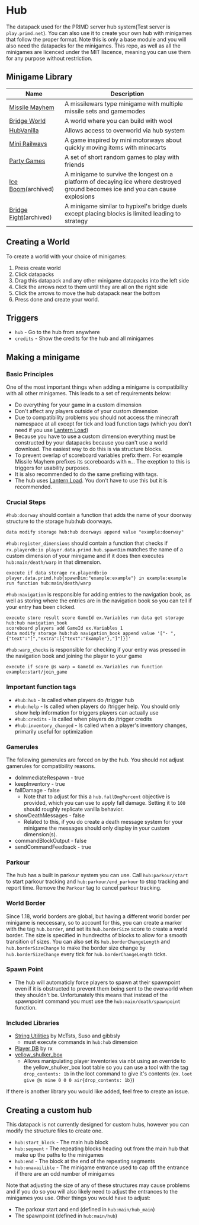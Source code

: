 # Hub

The datapack used for the PRIMD server hub system(Test server is `play.primd.net`). You can also use it to create your own hub with minigames that follow the proper format. Note this is only a base module and you will also need the datapacks for the minigames. This repo, as well as all the minigames are licenced under the MIT liscence, meaning you can use them for any purpose without restriction.

## Minigame Library

|                        Name                                      | Description
| ---------------------------------------------------------------- | ------------
| [Missile Mayhem](https://github.com/primd-os/MissileMayhem)      | A missilewars type minigame with multiple missile sets and gamemodes
| [Bridge World](https://github.com/primd-os/Wool-World)           | A world where you can build with wool
| [HubVanilla](https://github.com/primd-os/HubVanilla)             | Allows access to overworld via hub system
| [Mini Railways](https://github.com/primd-os/Mini-Railways)       | A game inspired by mini motorways about quickly moving items with minecarts
| [Party Games](https://github.com/primd-os/party-games)           | A set of short random games to play with friends
| [Ice Boom](https://github.com/primd-os/iceexplosion)(archived)   | A minigame to survive the longest on a platform of decaying ice where destroyed ground becomes ice and you can cause explosions
| [Bridge Fight](https://github.com/primd-os/bridgefight)(archived)| A minigame similar to hypixel's bridge duels except placing blocks is limited leading to strategy

## Creating a World

To create a world with your choice of minigames:

1. Press create world
2. Click datapacks
3. Drag this datapack and any other minigame datapacks into the left side
4. Click the arrows next to them until they are all on the right side
5. Click the arrows to move the hub datapack near the bottom
6. Press done and create your world.

## Triggers

* `hub` - Go to the hub from anywhere
* `credits` - Show the credits for the hub and all minigames

## Making a minigame

### Basic Principles

One of the most important things when adding a minigame is compatibility with all other minigames. This leads to a set of requirements below:

* Do everything for your game in a custom dimension
* Don't affect any players outside of your custom dimension
* Due to compatibility problems you should not access the minecraft namespace at all except for tick and load function tags (which you don't need if you use [Lantern Load](https://github.com/LanternMC/Load))
* Because you have to use a custom dimension everything must be constructed by your datapacks because you can't use a world download. The easiest way to do this is via structure blocks.
* To prevent overlap of scoreboard variables prefix them. For example Missile Mayhem prefixes its scoreboards with `m.`. The exeption to this is triggers for usability purposes.
* It is also recommended to do the same prefixing with tags.
* The hub uses [Lantern Load](https://github.com/LanternMC/Load). You don't have to use this but it is recommended.

### Crucial Steps

`#hub:doorway` should contain a function that adds the name of your doorway structure to the storage hub:hub doorways.

```mcfunction
data modify storage hub:hub doorways append value "example:doorway"
```

`#hub:register_dimensions` should contain a function that checks if `rx.playerdb:io player.data.primd.hub.spawnDim` matches the name of a custom dimension of your minigame and if it does then executes `hub:main/death/warp` in that dimension.

```mcfunction
execute if data storage rx.playerdb:io player.data.primd.hub{spawnDim:"example:example"} in example:example run function hub:main/death/warp
```

`#hub:navigation` is responsible for adding entries to the navigation book, as well as storing where the entries are in the navigation book so you can tell if your entry has been clicked.

```mcfunction
execute store result score GameId ex.Variables run data get storage hub:hub navigation_book
scoreboard players add GameId ex.Variables 1
data modify storage hub:hub navigation_book append value '["- ",{"text":"[","extra":[{"text":"Example"},"]"]}]'
```

`#hub:warp_checks` is responsible for checking if your entry was pressed in the navigation book and joining the player to your game

```mcfunction
execute if score @s warp = GameId ex.Variables run function example:start/join_game
```

### Important function tags

* `#hub:hub` - Is called when players do /trigger hub
* `#hub:help` - Is called when players do /trigger help. You should only show help information for triggers players can actually use
* `#hub:credits` - Is called when players do /trigger credits
* `#hub:inventory_changed` - Is called when a player's inventory changes, primarily useful for optimization

### Gamerules

The following gamerules are forced on by the hub. You should not adjust gamerules for compatibility reasons.

* doImmediateRespawn - true
* keepInventory - true
* fallDamage - false
  * Note that to adjust for this a `hub.fallDmgPercent` objective is provided, which you can use to apply fall damage. Setting it to `100` should roughly replicate vanilla behavior.
* showDeathMessages - false
  * Related to this, if you do create a death message system for your minigame the messages should only display in your custom dimension(s).
* commandBlockOutput - false
* sendCommandFeedback - true

### Parkour

The hub has a built in parkour system you can use. Call `hub:parkour/start` to start parkour tracking and `hub:parkour/end_parkour` to stop tracking and report time. Remove the `Parkour` tag to cancel parkour tracking.

### World Border

Since 1.18, world borders are global, but having a different world border per minigame is neccessary, so to account for this, you can create a marker with the tag `hub.border`, and set its `hub.borderSize` score to create a world border. The size is specified in hundredths of blocks to allow for a smooth transition of sizes. You can also set its `hub.borderChangeLength` and `hub.borderSizeChange` to make the border size change by `hub.borderSizeChange` every tick for `hub.borderChangeLength` ticks.

### Spawn Point

* The hub will automaticly force players to spawn at their spawnpoint even if it is obstructed to prevent them being sent to the overworld when they shouldn't be. Unfortunately this means that instead of the spawnpoint command you must use the `hub:main/death/spawnpoint` function.

### Included Libraries

* [String Utilities](https://github.com/McTsts/Minecraft-String-Utilities) by McTsts, Suso and gibbsly
  * must execute commands in `hub:hub` dimension
* [Player DB](https://github.com/rx-modules/PlayerDB) by rx
* [yellow_shulker_box](https://lanternmc.com/yellow_shulker_box.json)
  * Allows manipulating player inventories via nbt using an override to the yellow_shulker_box loot table so you can use a tool with the tag `drop_contents: 1b` in the loot command to give it's contents (ex. `loot give @s mine 0 0 0 air{drop_contents: 1b}`)

If there is another library you would like added, feel free to create an issue.

## Creating a custom hub

This datapack is not currently designed for custom hubs, however you can modify the structure files to create one.

* `hub:start_block` - The main hub block
* `hub:segment` - The repeating blocks heading out from the main hub that make up the paths to the minigames
* `hub:end` - The block at the end of the repeating segments
* `hub:unavailible` - The minigame entrance used to cap off the entrance if there are an odd number of minigames

Note that adjusting the size of any of these structures may cause problems and if you do so you will also likely need to adjust the entrances to the minigames you use. Other things you would have to adjust:

* The parkour start and end (defined in `hub:main/hub_main`)
* The spawnpoint (defined in `hub:main/hub`)
